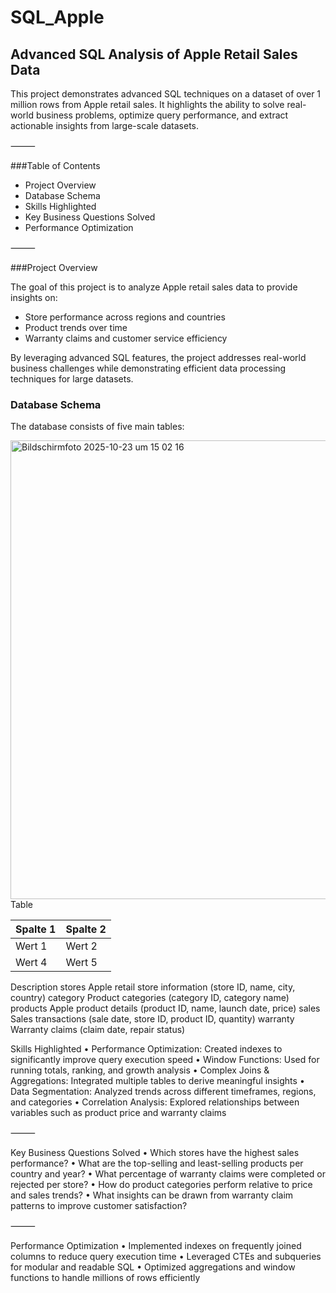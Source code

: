 # SQL_Apple

## Advanced SQL Analysis of Apple Retail Sales Data

This project demonstrates advanced SQL techniques on a dataset of over 1 million rows from Apple retail sales. It highlights the ability to solve real-world business problems, optimize query performance, and extract actionable insights from large-scale datasets.

⸻

###Table of Contents
- Project Overview
- Database Schema
- Skills Highlighted
- Key Business Questions Solved
- Performance Optimization

⸻

###Project Overview

The goal of this project is to analyze Apple retail sales data to provide insights on:
- Store performance across regions and countries
- Product trends over time
- Warranty claims and customer service efficiency

By leveraging advanced SQL features, the project addresses real-world business challenges while demonstrating efficient data processing techniques for large datasets.


### Database Schema

The database consists of five main tables:

<img width="1297" height="734" alt="Bildschirmfoto 2025-10-23 um 15 02 16" src="https://github.com/user-attachments/assets/5f9bdd03-e1ef-495e-af51-ec4c031d6d81" />
Table

| Spalte 1     | Spalte 2     |
|-------------|-------------|
| Wert 1      | Wert 2      |
| Wert 4      | Wert 5      | 
Description
stores
Apple retail store information (store ID, name, city, country)
category
Product categories (category ID, category name)
products
Apple product details (product ID, name, launch date, price)
sales
Sales transactions (sale date, store ID, product ID, quantity)
warranty
Warranty claims (claim date, repair status)

Skills Highlighted
	•	Performance Optimization: Created indexes to significantly improve query execution speed
	•	Window Functions: Used for running totals, ranking, and growth analysis
	•	Complex Joins & Aggregations: Integrated multiple tables to derive meaningful insights
	•	Data Segmentation: Analyzed trends across different timeframes, regions, and categories
	•	Correlation Analysis: Explored relationships between variables such as product price and warranty claims

⸻

Key Business Questions Solved
	•	Which stores have the highest sales performance?
	•	What are the top-selling and least-selling products per country and year?
	•	What percentage of warranty claims were completed or rejected per store?
	•	How do product categories perform relative to price and sales trends?
	•	What insights can be drawn from warranty claim patterns to improve customer satisfaction?

⸻

Performance Optimization
	•	Implemented indexes on frequently joined columns to reduce query execution time
	•	Leveraged CTEs and subqueries for modular and readable SQL
	•	Optimized aggregations and window functions to handle millions of rows efficiently
